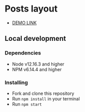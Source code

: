 # Posts layout

- [DEMO LINK](https://vsuslov29.github.io/posts_layout/)

## Local development

### Dependencies
* Node v12.16.3 and higher
* NPM v6.14.4 and higher

### Installing
* Fork and clone this repository
* Run `npm install` in your terminal
* Run `npm start`
